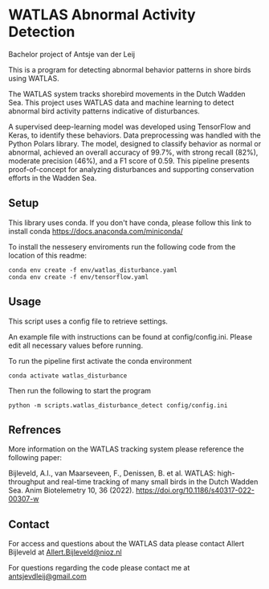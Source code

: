 # WATLAS Abnormal Activity Detection
Bachelor project of Antsje van der Leij

This is a program for detecting abnormal behavior patterns in shore birds using WATLAS.

The WATLAS system tracks shorebird movements in the Dutch Wadden Sea. This project uses WATLAS data and machine learning
to detect abnormal bird activity patterns indicative of disturbances. 

A supervised deep-learning model was developed using TensorFlow and Keras, to identify these behaviors.
Data preprocessing was handled with the Python Polars library. The model, designed to classify behavior as normal or
abnormal, achieved an overall accuracy of 99.7%, with strong recall (82%), moderate precision (46%), and a F1 score of
0.59. This pipeline presents proof-of-concept for analyzing disturbances and supporting conservation efforts in the
Wadden Sea.


## Setup

This library uses conda. 
If you don't have conda, please follow this link to install conda
https://docs.anaconda.com/miniconda/

To install the nessesery enviroments run the following code from the location of this readme:

```
conda env create -f env/watlas_disturbance.yaml
conda env create -f env/tensorflow.yaml
```

## Usage

This script uses a config file to retrieve settings.

An example file with instructions can be found at config/config.ini. 
Please edit all necessary values before running.

To run the pipeline first activate the conda environment

```
conda activate watlas_disturbance
```

Then run the following to start the program
```
python -m scripts.watlas_disturbance_detect config/config.ini
```

## Refrences

More information on the WATLAS tracking system please reference the following paper:


Bijleveld, A.I., van Maarseveen, F., Denissen, B. et al. WATLAS: high-throughput and real-time tracking of many small birds in the Dutch Wadden Sea. Anim Biotelemetry 10, 36 (2022). https://doi.org/10.1186/s40317-022-00307-w

## Contact

For access and questions about the WATLAS data please contact Allert Bijleveld at Allert.Bijleveld@nioz.nl

For questions regarding the code please contact me at antsjevdleij@gmail.com